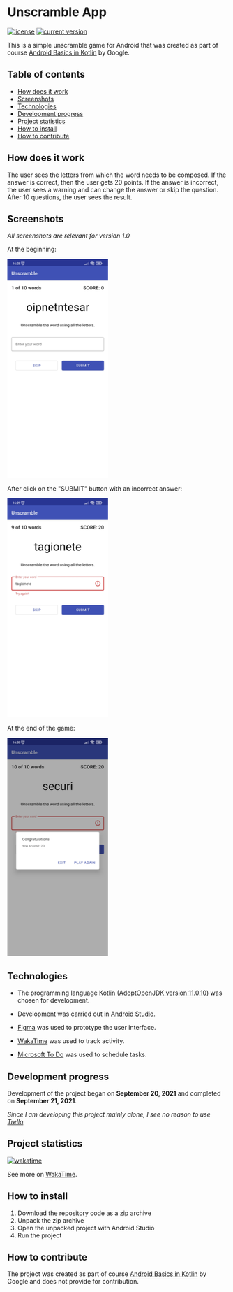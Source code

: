 # Unscramble App

[![license](https://img.shields.io/github/license/VitasSalvantes/android-basics-kotlin-unscramble-app)](https://github.com/VitasSalvantes/android-basics-kotlin-unscramble-app/blob/master/LICENSE)
[![current version](https://img.shields.io/badge/current_version-1.0-green)](#Unscramble-App)

This is a simple unscramble game for Android that was created as part of
course [Android Basics in Kotlin](https://developer.android.com/courses/android-basics-kotlin/course)
by Google.

## Table of contents

- [How does it work](#How-does-it-work)
- [Screenshots](#Screenshots)
- [Technologies](#Technologies)
- [Development progress](#Development-progress)
- [Project statistics](#Project-statistics)
- [How to install](#How-to-install)
- [How to contribute](#How-to-contribute)

## How does it work

The user sees the letters from which the word needs to be composed. If the answer is correct, then
the user gets 20 points. If the answer is incorrect, the user sees a warning and can change the
answer or skip the question. After 10 questions, the user sees the result.

## Screenshots

*All screenshots are relevant for version 1.0*

At the beginning:

<img src="screenshots/screenshot_start.png" alt="screenshot_start" style="width:231px;height:500px;">

After click on the "SUBMIT" button with an incorrect answer:

<img src="screenshots/screenshot_wrong.png" alt="screenshot_wrong" style="width:231px;height:500px;">

At the end of the game:

<img src="screenshots/screenshot_finish.png" alt="screenshot_finish" style="width:231px;height:500px;">

## Technologies

- The programming
  language [Kotlin](https://kotlinlang.org/) ([AdoptOpenJDK version 11.0.10](https://adoptopenjdk.net/))
  was chosen for development.

- Development was carried out in [Android Studio](https://developer.android.com/studio/).

- [Figma](https://www.figma.com/) was used to prototype the user interface.

- [WakaTime](https://wakatime.com/) was used to track activity.

- [Microsoft To Do](https://todo.microsoft.com/tasks/) was used to schedule tasks.

## Development progress

Development of the project began on **September 20, 2021** and completed on **September 21, 2021**.

*Since I am developing this project mainly alone, I see no reason to
use [Trello](https://trello.com/).*

## Project statistics

[![wakatime](https://wakatime.com/badge/github/VitasSalvantes/android-basics-kotlin-unscramble-app.svg)](https://wakatime.com/badge/github/VitasSalvantes/android-basics-kotlin-unscramble-app)

See more on [WakaTime](https://wakatime.com/@VitasSalvantes/projects/obvoxhjimc).

## How to install

1. Download the repository code as a zip archive
2. Unpack the zip archive
3. Open the unpacked project with Android Studio
4. Run the project

## How to contribute

The project was created as part of
course [Android Basics in Kotlin](https://developer.android.com/courses/android-basics-kotlin/course)
by Google and does not provide for contribution.
